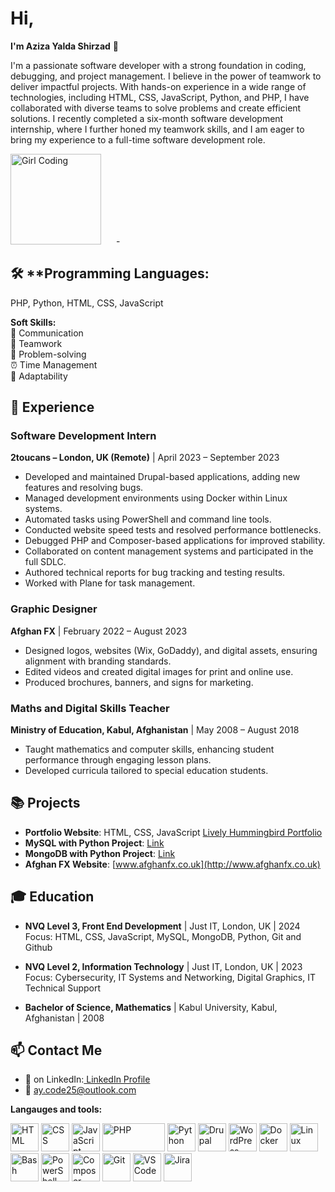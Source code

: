   # Hi, 
  **I'm Aziza Yalda Shirzad** 👋
<div style="dispay: inlin-block;">
  <p>I'm a passionate software developer with a strong foundation in coding, debugging, and project management. I believe in the power of teamwork to deliver impactful projects. With hands-on experience in a wide range of technologies, including HTML, CSS, JavaScript, Python, and PHP, I have collaborated with diverse teams to solve problems and create efficient solutions. I recently completed a six-month software development internship, where I further honed my teamwork skills, and I am eager to bring my experience to a full-time software development role.</p>



  <img src="https://media.giphy.com/media/LMcB8XospGZO8UQq87/giphy.gif" alt="Girl Coding" width="145" height="145" style="margin-right: 20px;"/>
-


## 🛠  **Programming Languages:
PHP, Python, HTML, CSS, JavaScript
<p><strong>Soft Skills:</strong>  <br>💬 Communication <br>🤝 Teamwork <br>🧠 Problem-solving <br>⏰ Time Management <br>🌱 Adaptability</p>


## 💼 Experience

### Software Development Intern  
**2toucans – London, UK (Remote)** | April 2023 – September 2023  
- Developed and maintained Drupal-based applications, adding new features and resolving bugs.
- Managed development environments using Docker within Linux systems.
- Automated tasks using PowerShell and command line tools.
- Conducted website speed tests and resolved performance bottlenecks.
- Debugged PHP and Composer-based applications for improved stability.
- Collaborated on content management systems and participated in the full SDLC.
- Authored technical reports for bug tracking and testing results.
- Worked with Plane for task management.

### Graphic Designer  
**Afghan FX** | February 2022 – August 2023  
- Designed logos, websites (Wix, GoDaddy), and digital assets, ensuring alignment with branding standards.
- Edited videos and created digital images for print and online use.
- Produced brochures, banners, and signs for marketing.

### Maths and Digital Skills Teacher  
**Ministry of Education, Kabul, Afghanistan** | May 2008 – August 2018  
- Taught mathematics and computer skills, enhancing student performance through engaging lesson plans.
- Developed curricula tailored to special education students.

## 📚 Projects

- **Portfolio Website**: HTML, CSS, JavaScript [Lively Hummingbird Portfolio](#)
- **MySQL with Python Project**: [Link](#)
- **MongoDB with Python Project**: [Link](#)
- **Afghan FX Website**: [www.afghanfx.co.uk](http://www.afghanfx.co.uk)

## 🎓 Education

- **NVQ Level 3, Front End Development** | Just IT, London, UK | 2024  
  Focus: HTML, CSS, JavaScript, MySQL, MongoDB, Python, Git and Github

- **NVQ Level 2, Information Technology** | Just IT, London, UK | 2023  
  Focus: Cybersecurity, IT Systems and Networking, Digital Graphics, IT Technical Support

- **Bachelor of Science, Mathematics** | Kabul University, Kabul, Afghanistan | 2008

## 📫 Contact Me

- 🔗 on LinkedIn:[ LinkedIn Profile](https://www.linkedin.com/in/aycode25/)
- 📧 [ay.code25@outlook.com](mailto:ay.code25@outlook.com)

**Langauges and tools:**

 <img src="https://cdn.jsdelivr.net/npm/devicon/icons/html5/html5-original.svg" alt="HTML" width="45" height="45"/> <img src="https://cdn.jsdelivr.net/npm/devicon/icons/css3/css3-original.svg" alt="CSS" width="45" height="45"/> <img src="https://cdn.jsdelivr.net/npm/devicon/icons/javascript/javascript-original.svg" alt="JavaScript" width="45" height="45"/> <img src="https://cdn.jsdelivr.net/npm/devicon/icons/php/php-original.svg" alt="PHP" width="100" height="45"/> <img src="https://cdn.jsdelivr.net/npm/devicon/icons/python/python-original.svg" alt="Python" width="45" height="45"/>
<img src="https://cdn.jsdelivr.net/npm/devicon/icons/drupal/drupal-original.svg" alt="Drupal" width="45" height="45"/> <img src="https://cdn.jsdelivr.net/npm/devicon/icons/wordpress/wordpress-original.svg" alt="WordPress" width="45" height="45"/>
<img src="https://cdn.jsdelivr.net/npm/devicon/icons/docker/docker-original.svg" alt="Docker" width="45" height="45"/> <img src="https://cdn.jsdelivr.net/npm/devicon/icons/linux/linux-original.svg" alt="Linux" width="45" height="45"/> <img src="https://cdn.jsdelivr.net/npm/devicon/icons/bash/bash-original.svg" alt="Bash" width="45" height="45"/> <img src="https://cdn.jsdelivr.net/npm/devicon/icons/powershell/powershell-original.svg" alt="PowerShell" width="45" height="45"/> <img src="https://cdn.jsdelivr.net/npm/devicon/icons/composer/composer-original.svg" alt="Composer" width="45" height="45"/>
<img src="https://cdn.jsdelivr.net/npm/devicon/icons/git/git-original.svg" alt="Git" width="45" height="45"/> 
<img src="https://cdn.jsdelivr.net/npm/devicon/icons/vscode/vscode-original.svg" alt="VS Code" width="45" height="45"/>
<img src="https://cdn.jsdelivr.net/npm/devicon/icons/jira/jira-original.svg" alt="Jira" width="45" height="45"/> 
